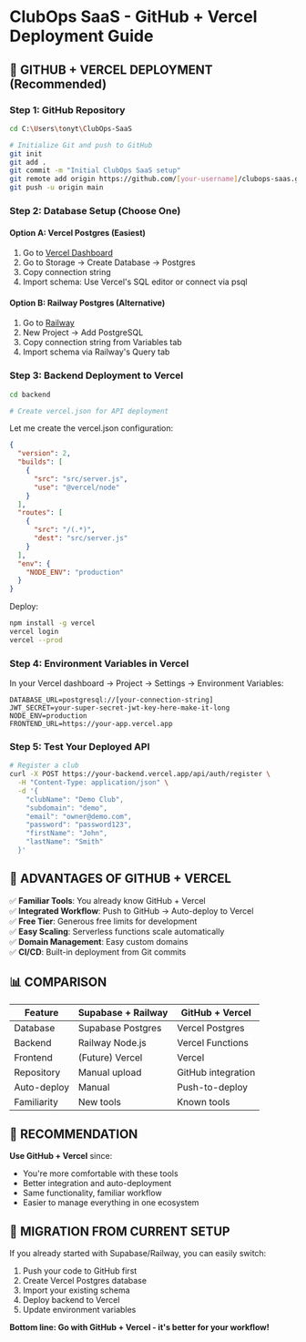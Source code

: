 # ClubOps SaaS - GitHub + Vercel Deployment Guide

## 🚀 GITHUB + VERCEL DEPLOYMENT (Recommended)

### Step 1: GitHub Repository
```bash
cd C:\Users\tonyt\ClubOps-SaaS

# Initialize Git and push to GitHub
git init
git add .
git commit -m "Initial ClubOps SaaS setup"
git remote add origin https://github.com/[your-username]/clubops-saas.git
git push -u origin main
```

### Step 2: Database Setup (Choose One)

#### Option A: Vercel Postgres (Easiest)
1. Go to [Vercel Dashboard](https://vercel.com/dashboard)
2. Go to Storage → Create Database → Postgres
3. Copy connection string
4. Import schema: Use Vercel's SQL editor or connect via psql

#### Option B: Railway Postgres (Alternative)
1. Go to [Railway](https://railway.app/dashboard)  
2. New Project → Add PostgreSQL
3. Copy connection string from Variables tab
4. Import schema via Railway's Query tab

### Step 3: Backend Deployment to Vercel
```bash
cd backend

# Create vercel.json for API deployment
```

Let me create the vercel.json configuration:
```json
{
  "version": 2,
  "builds": [
    {
      "src": "src/server.js",
      "use": "@vercel/node"
    }
  ],
  "routes": [
    {
      "src": "/(.*)",
      "dest": "src/server.js"
    }
  ],
  "env": {
    "NODE_ENV": "production"
  }
}
```

Deploy:
```bash
npm install -g vercel
vercel login
vercel --prod
```

### Step 4: Environment Variables in Vercel
In your Vercel dashboard → Project → Settings → Environment Variables:

```
DATABASE_URL=postgresql://[your-connection-string]
JWT_SECRET=your-super-secret-jwt-key-here-make-it-long
NODE_ENV=production
FRONTEND_URL=https://your-app.vercel.app
```

### Step 5: Test Your Deployed API
```bash
# Register a club
curl -X POST https://your-backend.vercel.app/api/auth/register \
  -H "Content-Type: application/json" \
  -d '{
    "clubName": "Demo Club",
    "subdomain": "demo",
    "email": "owner@demo.com",
    "password": "password123",
    "firstName": "John",
    "lastName": "Smith"
  }'
```

## 🎯 ADVANTAGES OF GITHUB + VERCEL

✅ **Familiar Tools**: You already know GitHub + Vercel  
✅ **Integrated Workflow**: Push to GitHub → Auto-deploy to Vercel  
✅ **Free Tier**: Generous free limits for development  
✅ **Easy Scaling**: Serverless functions scale automatically  
✅ **Domain Management**: Easy custom domains  
✅ **CI/CD**: Built-in deployment from Git commits

## 📊 COMPARISON

| Feature | Supabase + Railway | GitHub + Vercel |
|---------|-------------------|-----------------|
| Database | Supabase Postgres | Vercel Postgres |
| Backend | Railway Node.js | Vercel Functions |
| Frontend | (Future) Vercel | Vercel |
| Repository | Manual upload | GitHub integration |
| Auto-deploy | Manual | Push-to-deploy |
| Familiarity | New tools | Known tools |

## 🚀 RECOMMENDATION

**Use GitHub + Vercel** since:
- You're more comfortable with these tools
- Better integration and auto-deployment  
- Same functionality, familiar workflow
- Easier to manage everything in one ecosystem

## 🔄 MIGRATION FROM CURRENT SETUP

If you already started with Supabase/Railway, you can easily switch:
1. Push your code to GitHub first
2. Create Vercel Postgres database  
3. Import your existing schema
4. Deploy backend to Vercel
5. Update environment variables

**Bottom line: Go with GitHub + Vercel - it's better for your workflow!**
